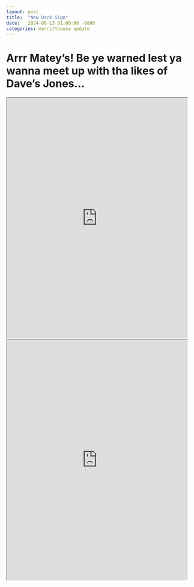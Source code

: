 ```yaml
---
layout: post
title:  "New Dock Sign"
date:   2024-06-13 01:00:00 -0800
categories: merritthouse update
---
```



<p><h1> Arrr Matey’s!  Be ye warned lest ya wanna meet up with tha likes of Dave’s Jones…</h1></p>


<iframe src="https://drive.google.com/file/d/1eBiCGo2ET3Vyk6AUx7gacarq9HwNYslV/preview" width="480" height="640" allow="autoplay"></iframe>
<br>
<iframe src="https://drive.google.com/file/d/1-3X-56ZbtQRKqP_QUp_uK8UhzFM6D8B9/preview" width="480" height="640" allow="autoplay"></iframe>

<br>


